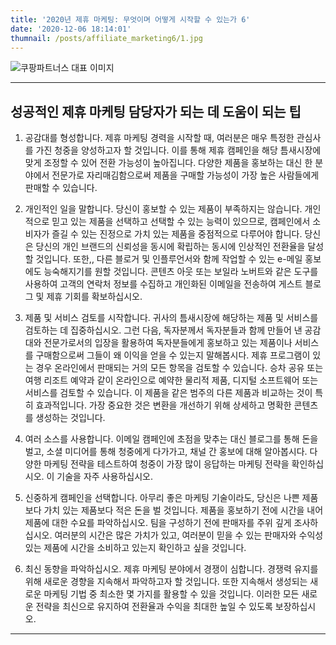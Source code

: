 ```yaml
---
title: '2020년 제휴 마케팅: 무엇이며 어떻게 시작할 수 있는가 6'
date: '2020-12-06 18:14:01'
thumnail: /posts/affiliate_marketing6/1.jpg
---
```


![쿠팡파트너스 대표 이미지](/posts/affiliate_marketing6/1.jpg)

---

## 성공적인 제휴 마케팅 담당자가 되는 데 도움이 되는 팁

1. 공감대를 형성합니다.
   제휴 마케팅 경력을 시작할 때, 여러분은 매우 특정한 관심사를 가진 청중을 양성하고자 할 것입니다. 이를 통해 제휴 캠페인을 해당 틈새시장에 맞게 조정할 수 있어 전환 가능성이 높아집니다. 다양한 제품을 홍보하는 대신 한 분야에서 전문가로 자리매김함으로써 제품을 구매할 가능성이 가장 높은 사람들에게 판매할 수 있습니다.

2. 개인적인 일을 말합니다.
   당신이 홍보할 수 있는 제품이 부족하지는 않습니다. 개인적으로 믿고 있는 제품을 선택하고 선택할 수 있는 능력이 있으므로, 캠페인에서 소비자가 즐길 수 있는 진정으로 가치 있는 제품을 중점적으로 다루어야 합니다. 당신은 당신의 개인 브랜드의 신뢰성을 동시에 확립하는 동시에 인상적인 전환율을 달성할 것입니다. 또한,, 다른 블로거 및 인플루언서와 함께 작업할 수 있는 e-메일 홍보에도 능숙해지기를 원할 것입니다. 콘텐츠 아웃 또는 보일라 노버트와 같은 도구를 사용하여 고객의 연락처 정보를 수집하고 개인화된 이메일을 전송하여 게스트 블로그 및 제휴 기회를 확보하십시오.

3. 제품 및 서비스 검토를 시작합니다.
   귀사의 틈새시장에 해당하는 제품 및 서비스를 검토하는 데 집중하십시오. 그런 다음, 독자분께서 독자분들과 함께 만들어 낸 공감대와 전문가로서의 입장을 활용하여 독자분들에게 홍보하고 있는 제품이나 서비스를 구매함으로써 그들이 왜 이익을 얻을 수 있는지 말해봅시다. 제휴 프로그램이 있는 경우 온라인에서 판매되는 거의 모든 항목을 검토할 수 있습니다. 승차 공유 또는 여행 리조트 예약과 같이 온라인으로 예약한 물리적 제품, 디지털 소프트웨어 또는 서비스를 검토할 수 있습니다. 이 제품을 같은 범주의 다른 제품과 비교하는 것이 특히 효과적입니다. 가장 중요한 것은 변환을 개선하기 위해 상세하고 명확한 콘텐츠를 생성하는 것입니다.

4. 여러 소스를 사용합니다.
   이메일 캠페인에 초점을 맞추는 대신 블로그를 통해 돈을 벌고, 소셜 미디어를 통해 청중에게 다가가고, 채널 간 홍보에 대해 알아봅시다. 다양한 마케팅 전략을 테스트하여 청중이 가장 많이 응답하는 마케팅 전략을 확인하십시오. 이 기술을 자주 사용하십시오.

5. 신중하게 캠페인을 선택합니다.
   아무리 좋은 마케팅 기술이라도, 당신은 나쁜 제품보다 가치 있는 제품보다 적은 돈을 벌 것입니다. 제품을 홍보하기 전에 시간을 내어 제품에 대한 수요를 파악하십시오. 팀을 구성하기 전에 판매자를 주위 깊게 조사하십시오. 여러분의 시간은 많은 가치가 있고, 여러분이 믿을 수 있는 판매자와 수익성 있는 제품에 시간을 소비하고 있는지 확인하고 싶을 것입니다.

6. 최신 동향을 파악하십시오.
   제휴 마케팅 분야에서 경쟁이 심합니다. 경쟁력 유지를 위해 새로운 경향을 지속해서 파악하고자 할 것입니다. 또한 지속해서 생성되는 새로운 마케팅 기법 중 최소한 몇 가지를 활용할 수 있을 것입니다. 이러한 모든 새로운 전략을 최신으로 유지하여 전환율과 수익을 최대한 높일 수 있도록 보장하십시오.

---
